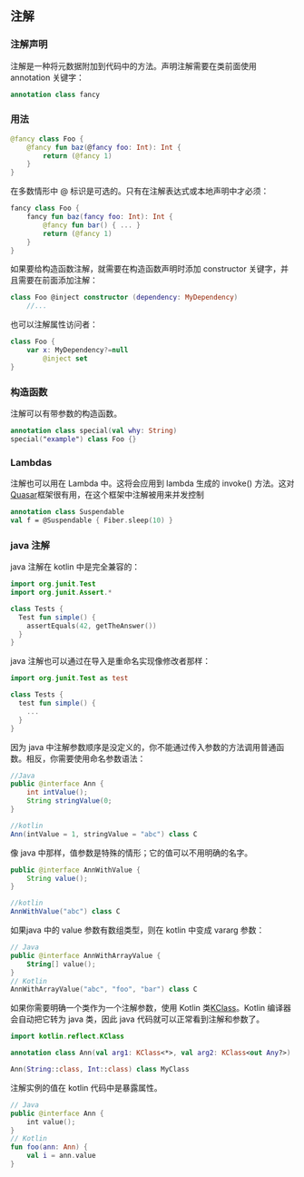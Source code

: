 ## 注解
### 注解声明
注解是一种将元数据附加到代码中的方法。声明注解需要在类前面使用 annotation 关键字：

```kotlin
annotation class fancy
```

### 用法
```kotlin
@fancy class Foo {
	@fancy fun baz(@fancy foo: Int): Int {
		return (@fancy 1)
	}
}
```

在多数情形中 @ 标识是可选的。只有在注解表达式或本地声明中才必须：

```kotlin
fancy class Foo {
	fancy fun baz(fancy foo: Int): Int {
		@fancy fun bar() { ... }
		return (@fancy 1)
	}
}
```

如果要给构造函数注解，就需要在构造函数声明时添加 constructor 关键字，并且需要在前面添加注解：

```kotlin
class Foo @inject constructor (dependency: MyDependency)
	//...
```

也可以注解属性访问者：

```kotlin
class Foo {
	var x: MyDependency?=null
		@inject set
}
```

### 构造函数
注解可以有带参数的构造函数。

```kotlin
annotation class special(val why: String)
special("example") class Foo {}
```

### Lambdas
注解也可以用在 Lambda 中。这将会应用到 lambda 生成的 invoke() 方法。这对 [Quasar](http://www.paralleluniverse.co/quasar/)框架很有用，在这个框架中注解被用来并发控制

```kotlin
annotation class Suspendable
val f = @Suspendable { Fiber.sleep(10) }
```

### java 注解
java 注解在 kotlin 中是完全兼容的：

```kotlin
import org.junit.Test
import org.junit.Assert.*

class Tests {
  Test fun simple() {
    assertEquals(42, getTheAnswer())
  }
}
```

java 注解也可以通过在导入是重命名实现像修改者那样：

```kotlin
import org.junit.Test as test

class Tests {
  test fun simple() {
    ...
  }
}
```

因为 java 中注解参数顺序是没定义的，你不能通过传入参数的方法调用普通函数。相反，你需要使用命名参数语法：

```java
//Java
public @interface Ann {
	int intValue();
	String stringValue(0;
}

//kotlin
Ann(intValue = 1, stringValue = "abc") class C
```

像 java 中那样，值参数是特殊的情形；它的值可以不用明确的名字。

```java
public @interface AnnWithValue {
	String value();
}

//kotlin
AnnWithValue("abc") class C
```

如果java 中的 value 参数有数组类型，则在 kotlin 中变成 vararg 参数：

```kotlin
// Java
public @interface AnnWithArrayValue {
    String[] value();
}
// Kotlin
AnnWithArrayValue("abc", "foo", "bar") class C

```

如果你需要明确一个类作为一个注解参数，使用 Kotlin 类[KClass](http://kotlinlang.org/api/latest/jvm/stdlib/kotlin.reflect/-k-class/index.html)。Kotlin 编译器会自动把它转为 java 类，因此 java 代码就可以正常看到注解和参数了。

```kotlin
import kotlin.reflect.KClass

annotation class Ann(val arg1: KClass<*>, val arg2: KClass<out Any?>)

Ann(String::class, Int::class) class MyClass
```

注解实例的值在 kotlin 代码中是暴露属性。

```kotlin
// Java
public @interface Ann {
    int value();
}
// Kotlin
fun foo(ann: Ann) {
    val i = ann.value
}
```
